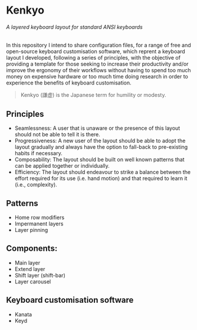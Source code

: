 # Kenkyo
###### A layered keyboard layout for standard ANSI keyboards

In this repository I intend to share configuration files, for a range of free and open-source keyboard customisation software, which reprent a keyboard layout I developed, following a series of principles, with the objective of providing a template for those seeking to increase their productivity and/or improve the ergonomy of their workflows without having to spend too much money on expensive hardware or too much time doing research in order to experience the benefits of keyboard customisation.

> Kenkyo (謙虚) is the Japanese term for humility or modesty.

## Principles
- Seamlessness: A user that is unaware or the presence of this layout should not be able to tell it is there. 
- Progressiveness: A new user of the layout should be able to adopt the layout gradually and always have the option to fall-back to pre-existing habits if necessary.
- Composability: The layout should be built on well known patterns that can be applied together or individually.
- Efficiency: The layout should endeavour to strike a balance between the effort required for its use (i.e. hand motion) and that required to learn it (i.e., complexity).

## Patterns

- Home row modifiers
- Impermanent layers
- Layer pinning 

## Components:

- Main layer 
- Extend layer
- Shift layer (shift-bar)
- Layer carousel

## Keyboard customisation software
- Kanata
- Keyd
